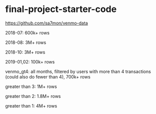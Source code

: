 # final-project-starter-code

https://github.com/sa7mon/venmo-data

2018-07: 600k+ rows

2018-08: 3M+ rows

2018-10: 3M+ rows

2019-01,02: 100k+ rows


venmo_gt4: all months, filtered by users with more than 4 transactions (could also do fewer than 4), 700k+ rows

greater than 3: 1M+ rows

greater than 2: 1.8M+ rows

greater than 1: 4M+ rows
